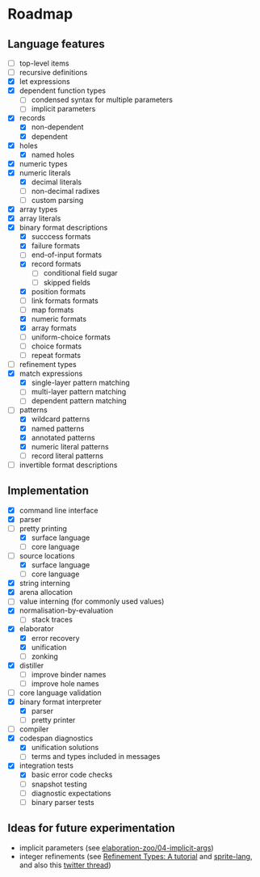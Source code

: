 
# Roadmap

## Language features

- [ ] top-level items
- [ ] recursive definitions
- [x] let expressions
- [x] dependent function types
  - [ ] condensed syntax for multiple parameters
  - [ ] implicit parameters
- [x] records
  - [x] non-dependent
  - [x] dependent
- [x] holes
  - [x] named holes
- [x] numeric types
- [x] numeric literals
  - [x] decimal literals
  - [ ] non-decimal radixes
  - [ ] custom parsing
- [x] array types
- [x] array literals
- [x] binary format descriptions
  - [x] succcess formats
  - [x] failure formats
  - [ ] end-of-input formats
  - [x] record formats
    - [ ] conditional field sugar
    - [ ] skipped fields
  - [x] position formats
  - [ ] link formats formats
  - [ ] map formats
  - [x] numeric formats
  - [x] array formats
  - [ ] uniform-choice formats
  - [ ] choice formats
  - [ ] repeat formats
- [ ] refinement types
- [x] match expressions
  - [x] single-layer pattern matching
  - [ ] multi-layer pattern matching
  - [ ] dependent pattern matching
- [ ] patterns
  - [x] wildcard patterns
  - [x] named patterns
  - [x] annotated patterns
  - [x] numeric literal patterns
  - [ ] record literal patterns
- [ ] invertible format descriptions

## Implementation

- [x] command line interface
- [x] parser
- [ ] pretty printing
  - [x] surface language
  - [ ] core language
- [ ] source locations
  - [x] surface language
  - [ ] core language
- [x] string interning
- [x] arena allocation
- [ ] value interning (for commonly used values)
- [x] normalisation-by-evaluation
  - [ ] stack traces
- [x] elaborator
  - [x] error recovery
  - [x] unification
  - [ ] zonking
- [x] distiller
  - [ ] improve binder names
  - [ ] improve hole names
- [ ] core language validation
- [x] binary format interpreter
  - [x] parser
  - [ ] pretty printer
- [ ] compiler
- [x] codespan diagnostics
  - [x] unification solutions
  - [ ] terms and types included in messages
- [x] integration tests
  - [x] basic error code checks
  - [ ] snapshot testing
  - [ ] diagnostic expectations
  - [ ] binary parser tests

## Ideas for future experimentation

- implicit parameters (see [elaboration-zoo/04-implicit-args](https://github.com/AndrasKovacs/elaboration-zoo/tree/master/04-implicit-args))
- integer refinements (see [Refinement Types: A tutorial](https://arxiv.org/abs/2010.07763) and [sprite-lang](https://github.com/ranjitjhala/sprite-lang), and also this [twitter thread](https://twitter.com/brendanzab/status/1403528996474609666))
